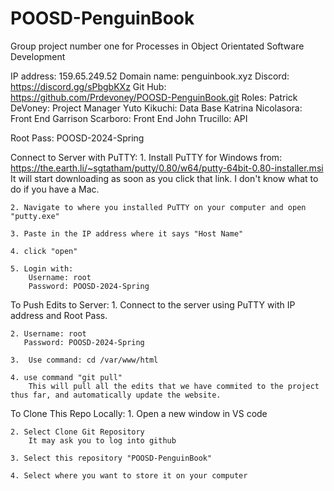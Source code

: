 # POOSD-PenguinBook
Group project number one for Processes in Object Orientated Software Development

IP address: 159.65.249.52
Domain name: penguinbook.xyz
Discord: https://discord.gg/sPbgbKXz
Git Hub: https://github.com/Prdevoney/POOSD-PenguinBook.git
Roles: 
    Patrick DeVoney: Project Manager 
    Yuto Kikuchi: Data Base 
    Katrina Nicolasora: Front End 
    Garrison Scarboro: Front End
    John Trucillo: API

Root Pass: POOSD-2024-Spring

Connect to Server with PuTTY: 
    1. Install PuTTY for Windows from: https://the.earth.li/~sgtatham/putty/0.80/w64/putty-64bit-0.80-installer.msi
        It will start downloading as soon as you click that link. 
        I don't know what to do if you have a Mac. 

    2. Navigate to where you installed PuTTY on your computer and open "putty.exe"

    3. Paste in the IP address where it says "Host Name"

    4. click "open" 

    5. Login with: 
        Username: root 
        Password: POOSD-2024-Spring 


To Push Edits to Server: 
    1. Connect to the server using PuTTY with IP address and Root Pass. 

    2. Username: root
       Password: POOSD-2024-Spring 

    3.  Use command: cd /var/www/html 

    4. use command "git pull" 
        This will pull all the edits that we have commited to the project thus far, and automatically update the website. 

To Clone This Repo Locally: 
    1. Open a new window in VS code 

    2. Select Clone Git Repository
        It may ask you to log into github

    3. Select this repository "POOSD-PenguinBook"

    4. Select where you want to store it on your computer